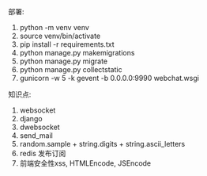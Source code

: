 部署:
1. python -m venv venv
2. source venv/bin/activate
3. pip install -r requirements.txt
4. python manage.py makemigrations
5. python manage.py migrate
6. python manage.py collectstatic
7. gunicorn -w 5 -k gevent -b 0.0.0.0:9990 webchat.wsgi

知识点:
1. websocket
2. django
3. dwebsocket
4. send_mail
5. random.sample + string.digits + string.ascii_letters
6. redis 发布订阅
7. 前端安全性xss, HTMLEncode, JSEncode